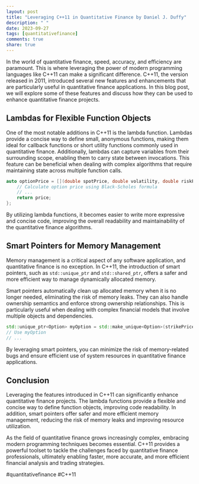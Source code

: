 ```yaml
---
layout: post
title: "Leveraging C++11 in Quantitative Finance by Daniel J. Duffy"
description: " "
date: 2023-09-27
tags: [quantitativefinance]
comments: true
share: true
---
```


In the world of quantitative finance, speed, accuracy, and efficiency are paramount. This is where leveraging the power of modern programming languages like C++11 can make a significant difference. C++11, the version released in 2011, introduced several new features and enhancements that are particularly useful in quantitative finance applications. In this blog post, we will explore some of these features and discuss how they can be used to enhance quantitative finance projects.

## Lambdas for Flexible Function Objects

One of the most notable additions in C++11 is the lambda function. Lambdas provide a concise way to define small, anonymous functions, making them ideal for callback functions or short utility functions commonly used in quantitative finance. Additionally, lambdas can capture variables from their surrounding scope, enabling them to carry state between invocations. This feature can be beneficial when dealing with complex algorithms that require maintaining state across multiple function calls.

```cpp
auto optionPrice = [](double spotPrice, double volatility, double riskFreeRate, double timeToExpiry) {
    // Calculate option price using Black-Scholes formula
    // ...
    return price;
};
```
By utilizing lambda functions, it becomes easier to write more expressive and concise code, improving the overall readability and maintainability of the quantitative finance algorithms.

## Smart Pointers for Memory Management

Memory management is a critical aspect of any software application, and quantitative finance is no exception. In C++11, the introduction of smart pointers, such as `std::unique_ptr` and `std::shared_ptr`, offers a safer and more efficient way to manage dynamically allocated memory.

Smart pointers automatically clean up allocated memory when it is no longer needed, eliminating the risk of memory leaks. They can also handle ownership semantics and enforce strong ownership relationships. This is particularly useful when dealing with complex financial models that involve multiple objects and dependencies.

```cpp
std::unique_ptr<Option> myOption = std::make_unique<Option>(strikePrice, volatility, riskFreeRate);
// Use myOption
// ...
```

By leveraging smart pointers, you can minimize the risk of memory-related bugs and ensure efficient use of system resources in quantitative finance applications.

## Conclusion

Leveraging the features introduced in C++11 can significantly enhance quantitative finance projects. The lambda functions provide a flexible and concise way to define function objects, improving code readability. In addition, smart pointers offer safer and more efficient memory management, reducing the risk of memory leaks and improving resource utilization.

As the field of quantitative finance grows increasingly complex, embracing modern programming techniques becomes essential. C++11 provides a powerful toolset to tackle the challenges faced by quantitative finance professionals, ultimately enabling faster, more accurate, and more efficient financial analysis and trading strategies.

#quantitativefinance #C++11